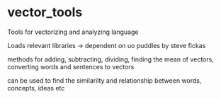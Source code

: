 # vector_tools
Tools for vectorizing and analyzing language

Loads relevant libraries -> dependent on uo puddles by steve fickas 

methods for adding, subtracting, dividing, finding the mean of vectors, converting words and sentences to vectors

can be used to find the similarilty and relationship between words, concepts, ideas etc 
